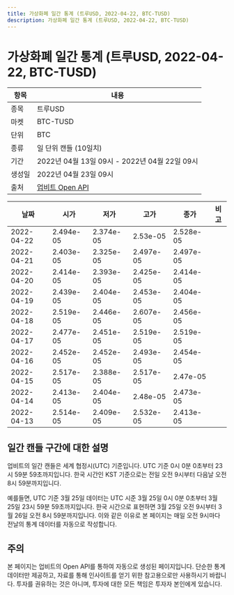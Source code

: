 ```yaml
---
title: 가상화폐 일간 통계 (트루USD, 2022-04-22, BTC-TUSD)
description: 가상화폐 일간 통계 (트루USD, 2022-04-22, BTC-TUSD)
---
```



가상화폐 일간 통계 (트루USD, 2022-04-22, BTC-TUSD)
===

|항목|내용|
|--|--|
|종목|트루USD|
|마켓|BTC-TUSD|
|단위|BTC|
|종류|일 단위 캔들 (10일치)|
|기간|2022년 04월 13일 09시 - 2022년 04월 22일 09시|
|생성일|2022년 04월 23일 09시|
|출처|[업비트 Open API](https://docs.upbit.com)|


|날짜|시가|저가|고가|종가|비고|
|--|--|--|--|--|--|
|2022-04-22|2.494e-05|2.374e-05|2.53e-05|2.528e-05|    |
|2022-04-21|2.403e-05|2.325e-05|2.497e-05|2.497e-05|    |
|2022-04-20|2.414e-05|2.393e-05|2.425e-05|2.414e-05|    |
|2022-04-19|2.439e-05|2.404e-05|2.453e-05|2.404e-05|    |
|2022-04-18|2.519e-05|2.446e-05|2.607e-05|2.456e-05|    |
|2022-04-17|2.477e-05|2.451e-05|2.519e-05|2.519e-05|    |
|2022-04-16|2.452e-05|2.452e-05|2.493e-05|2.454e-05|    |
|2022-04-15|2.517e-05|2.388e-05|2.517e-05|2.47e-05|    |
|2022-04-14|2.413e-05|2.404e-05|2.48e-05|2.473e-05|    |
|2022-04-13|2.514e-05|2.409e-05|2.532e-05|2.413e-05|    |


일간 캔들 구간에 대한 설명
---


업비트의 일간 캔들은 세계 협정시(UTC) 기준입니다. 
UTC 기준 0시 0분 0초부터 23시 59분 59초까지입니다. 
한국 시간인 KST 기준으로는 전일 오전 9시부터 다음날 오전 8시 59분까지입니다. 


예를들면, UTC 기준 3월 25일 데이터는 UTC 시준 3월 25일 0시 0분 0초부터 3월 25일 23시 59분 59초까지입니다. 
한국 시간으로 표현하면 3월 25일 오전 9시부터 3월 26일 오전 8시 59분까지입니다. 
이와 같은 이유로 본 페이지는 매일 오전 9시마다 전날의 통계 데이터를 자동으로 작성합니다. 


주의
---


본 페이지는 업비트의 Open API를 통하여 자동으로 생성된 페이지입니다. 
단순한 통계 데이터만 제공하고, 자료를 통해 인사이트를 얻기 위한 참고용으로만 사용하시기 바랍니다. 
투자를 권유하는 것은 아니며, 투자에 대한 모든 책임은 투자자 본인에게 있습니다. 
